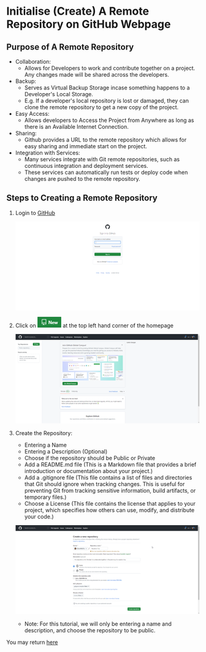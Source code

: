 # Initialise (Create) A Remote Repository on GitHub Webpage

## Purpose of A Remote Repository
* Collaboration:
    * Allows for Developers to work and contribute together on a project. Any changes made will be shared across the developers.
* Backup:
    * Serves as Virtual Backup Storage incase something happens to a Developer's Local Storage.
    *  E.g. If a developer's local repository is lost or damaged, they can clone the remote repository to get a new copy of the project.
* Easy Access:
    * Allows developers to Access the Project from Anywhere as long as there is an Available Internet Connection.
* Sharing:
    * Github provides a URL to the remote repository which allows for easy sharing and immediate start on the project.
* Integration with Services:
    * Many services integrate with Git remote repositories, such as continuous integration and deployment services. 
    * These services can automatically run tests or deploy code when changes are pushed to the remote repository.

## Steps to Creating a Remote Repository
1. Login to [GitHub](https://github.com/login)

    ![GitHub Login Page](../images/github_login.png)

2. Click on ![New Repository Button](../images/new_repo_btn.png) at the top left hand corner of the homepage 

    ![GitHub Home Page](../images/github_home.png)

3. Create the Repository:
    * Entering a Name
    * Entering a Description (Optional)
    * Choose if the repository should be Public or Private
    * Add a README.md file (This is a Markdown file that provides a brief introduction or documentation about your project.)
    * Add a .gitignore file (This file contains a list of files and directories that Git should ignore when tracking changes. This is useful for preventing Git from tracking sensitive information, build artifacts, or temporary files.)
    * Choose a License (This file contains the license that applies to your project, which specifies how others can use, modify, and distribute your code.)

    ![Create Repository Page](../images/new_repo_page.png)

    * Note: For this tutorial, we will only be entering a name and description, and choose the repository to be public.

You may return [here](../../README.md#2-getting-started---initialise-a-repository-for-the-project-create-a-shared-folder-for-collaboration)